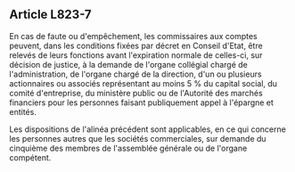 Article L823-7
----
En cas de faute ou d'empêchement, les commissaires aux comptes peuvent, dans les
conditions fixées par décret en Conseil d'Etat, être relevés de leurs fonctions
avant l'expiration normale de celles-ci, sur décision de justice, à la demande
de l'organe collégial chargé de l'administration, de l'organe chargé de la
direction, d'un ou plusieurs actionnaires ou associés représentant au moins 5 %
du capital social, du comité d'entreprise, du ministère public ou de l'Autorité
des marchés financiers pour les personnes faisant publiquement appel à l'épargne
et entités.

Les dispositions de l'alinéa précédent sont applicables, en ce qui concerne les
personnes autres que les sociétés commerciales, sur demande du cinquième des
membres de l'assemblée générale ou de l'organe compétent.
